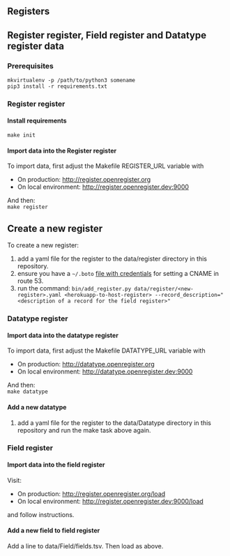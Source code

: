 ## Registers

## Register register, Field register and Datatype register data

### Prerequisites

```
mkvirtualenv -p /path/to/python3 somename
pip3 install -r requirements.txt
```

### Register register

####  Install requirements

`make init`


#### Import data into the Register register

To import data, first adjust the Makefile REGISTER_URL variable with
* On production: http://register.openregister.org
* On local environment: http://register.openregister.dev:9000

And then:<br>
`make register`

## Create a new register

To create a new register:

1. add a yaml file for the register to the data/register directory in
   this repository.
2. ensure you have a `~/.boto` [file with credentials](http://boto.readthedocs.org/en/latest/boto_config_tut.html) for setting a CNAME in route 53.
3. run the command: `bin/add_register.py data/register/<new-register>.yaml <herokuapp-to-host-register> --record_description="<description of a record for the field register>"`



### Datatype register

#### Import data into the datatype register

To import data, first adjust the Makefile DATATYPE_URL variable with
* On production: http://datatype.openregister.org
* On local environment: http://datatype.openregister.dev:9000

And then:<br>
`make datatype`

#### Add a new datatype

1. add a yaml file for the register to the data/Datatype directory in
   this repository and run the make task above again.


### Field register

#### Import data into the field register

Visit:

* On production: http://register.openregister.org/load
* On local environment: http://register.openregister.dev:9000/load

and follow instructions.

#### Add a new field to field register

Add a line to data/Field/fields.tsv. Then load as above.


